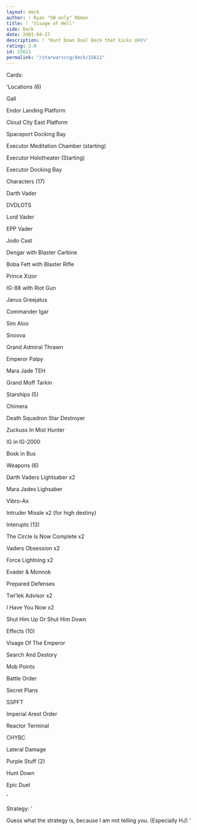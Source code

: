 ```yaml
---
layout: deck
author: ! Ryan "SW only" Obman
title: ! "Visage of Hell"
side: Dark
date: 2001-04-27
description: ! "Hunt Down Duel Deck that kicks @#$%"
rating: 3.0
id: 15611
permalink: "/starwarsccg/deck/15611"
---
```

Cards: 

'Locations (6)

Gall

Endor Landing Platform

Cloud City East Platform

Spaceport Docking Bay

Executor Meditation Chamber (starting)

Executor Holotheater (Starting)

Executor Docking Bay


Characters (17)

Darth Vader

DVDLOTS

Lord Vader

EPP Vader

Jodo Cast

Dengar with Blaster Carbine

Boba Fett with Blaster Rifle

Prince Xizor

IG-88 with Riot Gun

Janus Greejatus

Commander Igar

Sim Aloo

Snoova

Grand Admiral Thrawn

Emperor Palpy

Mara Jade TEH

Grand Moff Tarkin


Starships (5)

Chimera

Death Squadron Star Destroyer

Zuckuss In Mist Hunter

IG in IG-2000

Bosk in Bus


Weapons (6)

Darth Vaders Lightsaber x2

Mara Jades Lighsaber

Vibro-Ax

Intruder Missle x2 (for high destiny)


Interupts (13)

The Circle Is Now Complete x2

Vaders Obsession x2

Force Lightning x2

Evader & Monnok

Prepared Defenses

Twi’lek Advisor x2

I Have You Now x2

Shut Him Up Or Shut Him Down


Effects (10)

Visage Of The Emperor

Search And Destory

Mob Points

Battle Order

Secret Plans

SSPFT

Imperial Arest Order

Reactor Terminal

CHYBC

Lateral Damage


Purple Stuff (2)

Hunt Down

Epic Duel

'

Strategy: '

Guess what the strategy is, because I am not telling you. (Especially HJ) '

